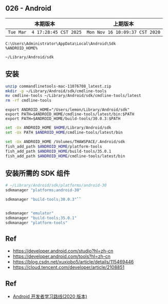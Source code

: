 ## 026 - Android


|本期版本|上期版本
|:---:|:---:
`Tue Mar  4 17:28:45 CST 2025` | `Mon Nov 16 10:09:37 CST 2020`

```
C:\Users\Administrator\AppData\Local\Android\Sdk
%ANDROID_HOME%
```

```
~/Library/Android/sdk
```

## 安装

```bash
unzip commandlinetools-mac-11076708_latest.zip
mkdir -p ~/Library/Android/sdk/cmdline-tools
mv cmdline-tools ~/Library/Android/sdk/cmdline-tools/latest
rm -rf cmdline-tools
```

```
export ANDROID_HOME="/Users/lemon/Library/Android/sdk"
export PATH=$ANDROID_HOME/cmdline-tools/latest/bin:$PATH
export PATH=$ANDROID_HOME/build-tools/30.0.3:$PATH
```


```bash
set -Ux ANDROID_HOME $HOME/Library/Android/sdk
set -Ux PATH $ANDROID_HOME/cmdline-tools/latest/bin
```





```bash
set -Ux ANDROID_HOME /Volumes/THAWSPACE/.Android/sdk
fish_add_path $ANDROID_HOME/platform-tools
fish_add_path $ANDROID_HOME/build-tools/35.0.1
fish_add_path $ANDROID_HOME/cmdline-tools/latest/bin
```



## 安装所需的 SDK 组件

```bash
# ~/Library/Android/sdk/platforms/android-30
sdkmanager "platforms;android-30"
```

```bash
sdkmanager "build-tools;30.0.3"``
```

```bash

sdkmanager "emulator"
sdkmanager "build-tools;35.0.1"
sdkmanager "platform-tools"
```



## Ref


* https://developer.android.com/studio?hl=zh-cn
* https://developer.android.com/tools?hl=zh-cn
* https://blog.csdn.net/xuxiobo5/article/details/115469446
* https://cloud.tencent.com/developer/article/2108851



## Ref

* [Android 开发者学习路线(2020 版本)](https://androidperformance.com/2020/02/03/android-development-learning-path-2020-edition/)